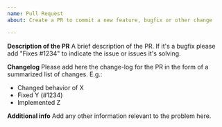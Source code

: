 ```yaml
---
name: Pull Request
about: Create a PR to commit a new feature, bugfix or other change

---
```


**Description of the PR**
A brief description of the PR. If it's a bugfix please add "Fixes #1234" to indicate the issue or issues it's solving.

**Changelog**
Please add here the change-log for the PR in the form of a summarized list of changes.
E.g.:
- Changed behavior of X
- Fixed Y (#1234)
- Implemented Z

**Additional info**
Add any other information relevant to the problem here.
